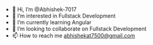- 👋 Hi, I’m @Abhishek-7017
- 👀 I’m interested in Fullstack Development
- 🌱 I’m currently learning Angular
- 💞️ I’m looking to collaborate on Fullstack Development
- 📫 How to reach me abhishekat7500@gmail.com

<!---
Abhishek-7017/Abhishek-7017 is a ✨ special ✨ repository because its `README.md` (this file) appears on your GitHub profile.
You can click the Preview link to take a look at your changes.
--->
